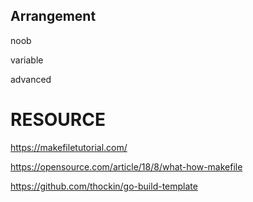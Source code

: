 ## Arrangement

noob

variable



advanced



# RESOURCE

https://makefiletutorial.com/

https://opensource.com/article/18/8/what-how-makefile

https://github.com/thockin/go-build-template
